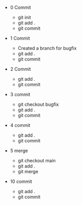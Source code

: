 + 0 Commit 
    + git init
    + git add .
    + git commit
  
+ 1 Commit
  + Created a branch for bugfix
  + git add .
  + git commit

+ 2 Commit
  + git add .
  + git commit
+ 3 commit 
  + git checkout bugfix
  + git add .
  + git commit
+ 4 commit
  + git add .
  + git commit
+ 5 merge
  + git checkout main
  + git add .
  + git merge
+ 10 commit
  + git add .
  + git commit